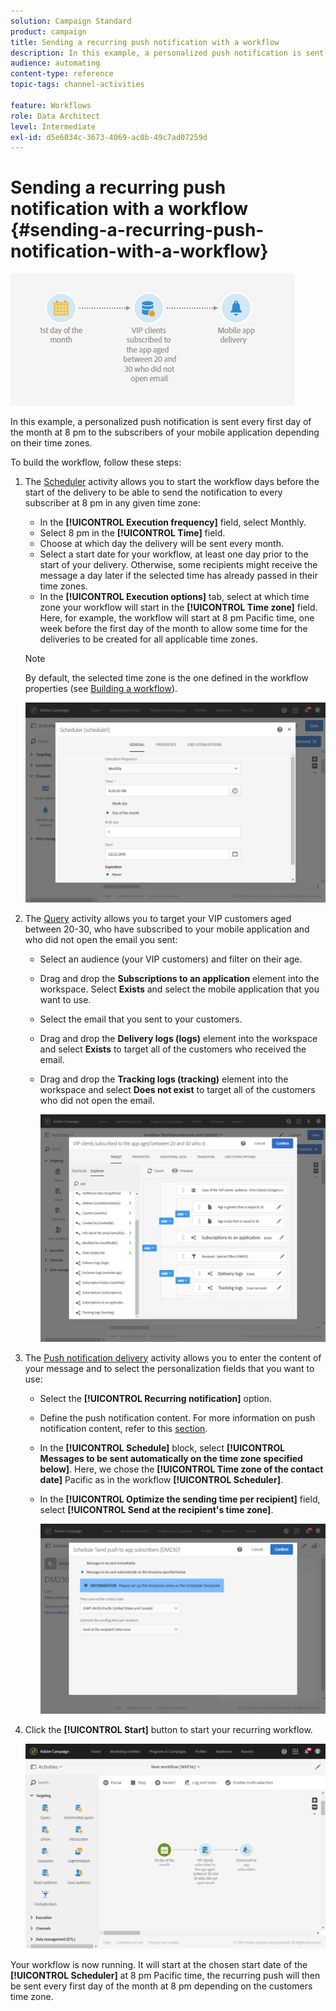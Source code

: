```yaml
---
solution: Campaign Standard
product: campaign
title: Sending a recurring push notification with a workflow
description: In this example, a personalized push notification is sent every first day of the month at 8 pm to the subscribers of your mobile application depending on their time zones.
audience: automating
content-type: reference
topic-tags: channel-activities

feature: Workflows
role: Data Architect
level: Intermediate
exl-id: d5e6034c-3673-4069-ac0b-49c7ad07259d
---
```

# Sending a recurring push notification with a workflow {#sending-a-recurring-push-notification-with-a-workflow}

![](assets/wkf_push_example_1.png)

In this example, a personalized push notification is sent every first day of the month at 8 pm to the subscribers of your mobile application depending on their time zones.

To build the workflow, follow these steps:

1. The [Scheduler](../../automating/using/scheduler.md) activity allows you to start the workflow days before the start of the delivery to be able to send the notification to every subscriber at 8 pm in any given time zone:

    * In the **[!UICONTROL Execution frequency]** field, select Monthly.
    * Select 8 pm in the **[!UICONTROL Time]** field.
    * Choose at which day the delivery will be sent every month.
    * Select a start date for your workflow, at least one day prior to the start of your delivery. Otherwise, some recipients might receive the message a day later if the selected time has already passed in their time zones.
    * In the **[!UICONTROL Execution options]** tab, select at which time zone your workflow will start in the **[!UICONTROL Time zone]** field. Here, for example, the workflow will start at 8 pm Pacific time, one week before the first day of the month to allow some time for the deliveries to be created for all applicable time zones.

    >[!NOTE]
    >
    >By default, the selected time zone is the one defined in the workflow properties (see [Building a workflow](../../automating/using/building-a-workflow.md)).

   ![](assets/wkf_push_example_5.png)

1. The [Query](../../automating/using/query.md) activity allows you to target your VIP customers aged between 20-30, who have subscribed to your mobile application and who did not open the email you sent:

    * Select an audience (your VIP customers) and filter on their age.
    * Drag and drop the **Subscriptions to an application** element into the workspace. Select **Exists** and select the mobile application that you want to use.
    * Select the email that you sent to your customers.
    * Drag and drop the **Delivery logs (logs)** element into the workspace and select **Exists** to target all of the customers who received the email.
    * Drag and drop the **Tracking logs (tracking)** element into the workspace and select **Does not exist** to target all of the customers who did not open the email.

      ![](assets/wkf_push_example_2.png)

1. The [Push notification delivery](../../automating/using/push-notification-delivery.md) activity allows you to enter the content of your message and to select the personalization fields that you want to use:

    * Select the **[!UICONTROL Recurring notification]** option.
    * Define the push notification content. For more information on push notification content, refer to this [section](../../channels/using/preparing-and-sending-a-push-notification.md).
    * In the **[!UICONTROL Schedule]** block, select **[!UICONTROL Messages to be sent automatically on the time zone specified below]**. Here, we chose the **[!UICONTROL Time zone of the contact date]** Pacific as in the workflow **[!UICONTROL Scheduler]**.
    * In the **[!UICONTROL Optimize the sending time per recipient]** field, select **[!UICONTROL Send at the recipient's time zone]**.

      ![](assets/wkf_push_example_4.png)

1. Click the **[!UICONTROL Start]** button to start your recurring workflow.

   ![](assets/wkf_push_example_3.png)

Your workflow is now running. It will start at the chosen start date of the **[!UICONTROL Scheduler]** at 8 pm Pacific time, the recurring push will then be sent every first day of the month at 8 pm depending on the customers time zone.
